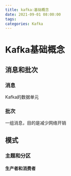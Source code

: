 ```yaml
---
title: kafka:基础概念
date: 2021-09-01 08:00:00
tags:  
categories: Kafka
---
```

# Kafka基础概念
## 消息和批次

### 消息

Kafka的数据单元   

### 批次

一组消息，目的是减少网络开销

## 模式

### 主题和分区

#### 生产者和消费者